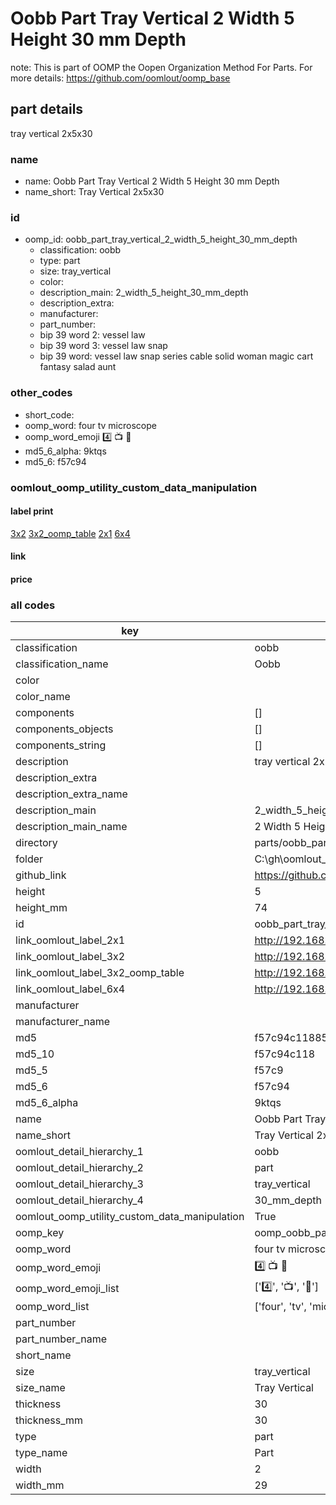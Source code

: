 # Oobb Part Tray Vertical 2 Width 5 Height 30 mm Depth  

note: This is part of OOMP the Oopen Organization Method For Parts. For more details: https://github.com/oomlout/oomp_base

##  part details
  



tray vertical 2x5x30



### name
* name: Oobb Part Tray Vertical 2 Width 5 Height 30 mm Depth
* name_short: Tray Vertical 2x5x30 
### id
* oomp_id: oobb_part_tray_vertical_2_width_5_height_30_mm_depth
  * classification: oobb
  * type: part
  * size: tray_vertical
  * color: 
  * description_main: 2_width_5_height_30_mm_depth
  * description_extra: 
  * manufacturer: 
  * part_number: 
  * bip 39 word 2: vessel law
  * bip 39 word 3: vessel law snap
  * bip 39 word: vessel law snap series cable solid woman magic cart fantasy salad aunt

### other_codes
* short_code: 
* oomp_word: four tv microscope
* oomp_word_emoji :four: :tv: :microscope:
* md5_6_alpha: 9ktqs
* md5_6: f57c94






### oomlout_oomp_utility_custom_data_manipulation
#### label print
[3x2](http://192.168.1.245:1112/?label=oomp%209ktqs)
[3x2_oomp_table](http://192.168.1.108:1112/?label=oomp%209ktqs)
[2x1](http://192.168.1.242:1112/?label=oomp%209ktqs)
[6x4](http://192.168.1.55:1112/?label=oomp%209ktqs)    

#### link

                              

#### price







### all codes 
| key | value |  
| --- | --- |  
| classification | oobb |  
| classification_name | Oobb |  
| color |  |  
| color_name |  |  
| components | [] |  
| components_objects | [] |  
| components_string | [] |  
| description | tray vertical 2x5x30 |  
| description_extra |  |  
| description_extra_name |  |  
| description_main | 2_width_5_height_30_mm_depth |  
| description_main_name | 2 Width 5 Height 30 mm Depth |  
| directory | parts/oobb_part_tray_vertical_2_width_5_height_30_mm_depth |  
| folder | C:\gh\oomlout_oobb_version_4_generated_parts\parts\oobb_part_tray_vertical_2_width_5_height_30_mm_depth |  
| github_link | https://github.com/oomlout/oomlout_oomp_part_src/tree/main/parts/oobb_part_tray_vertical_2_width_5_height_30_mm_depth |  
| height | 5 |  
| height_mm | 74 |  
| id | oobb_part_tray_vertical_2_width_5_height_30_mm_depth |  
| link_oomlout_label_2x1 | http://192.168.1.242:1112/?label=oomp%209ktqs |  
| link_oomlout_label_3x2 | http://192.168.1.245:1112/?label=oomp%209ktqs |  
| link_oomlout_label_3x2_oomp_table | http://192.168.1.108:1112/?label=oomp%209ktqs |  
| link_oomlout_label_6x4 | http://192.168.1.55:1112/?label=oomp%209ktqs |  
| manufacturer |  |  
| manufacturer_name |  |  
| md5 | f57c94c11885df9f3a8ffc419a9f7f98 |  
| md5_10 | f57c94c118 |  
| md5_5 | f57c9 |  
| md5_6 | f57c94 |  
| md5_6_alpha | 9ktqs |  
| name | Oobb Part Tray Vertical 2 Width 5 Height 30 mm Depth |  
| name_short | Tray Vertical 2x5x30  |  
| oomlout_detail_hierarchy_1 | oobb |  
| oomlout_detail_hierarchy_2 | part |  
| oomlout_detail_hierarchy_3 | tray_vertical |  
| oomlout_detail_hierarchy_4 | 30_mm_depth |  
| oomlout_oomp_utility_custom_data_manipulation | True |  
| oomp_key | oomp_oobb_part_tray_vertical_2_width_5_height_30_mm_depth |  
| oomp_word | four tv microscope |  
| oomp_word_emoji | :four: :tv: :microscope: |  
| oomp_word_emoji_list | [':four:', ':tv:', ':microscope:'] |  
| oomp_word_list | ['four', 'tv', 'microscope'] |  
| part_number |  |  
| part_number_name |  |  
| short_name |  |  
| size | tray_vertical |  
| size_name | Tray Vertical |  
| thickness | 30 |  
| thickness_mm | 30 |  
| type | part |  
| type_name | Part |  
| width | 2 |  
| width_mm | 29 |  
